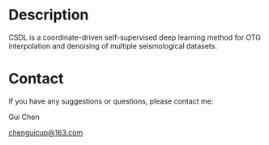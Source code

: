 # Description
CSDL is a coordinate-driven self-supervised deep learning method for OTG interpolation and denoising of multiple seismological datasets.

# Contact
If you have any suggestions or questions, please contact me:

Gui Chen 

chenguicup@163.com
